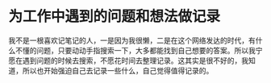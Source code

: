 # 为工作中遇到的问题和想法做记录

我不是一根喜欢记笔记的人，一是因为我很懒，二是在这个网络发达的时代，有什么不懂的问题，只要动动手指搜索一下，大多都能找到自己想要的答案。所以我宁愿在遇到问题的时候去搜索，不愿花时间去整理记录。这其实是很不好的，我知道，所以也开始强迫自己去记录一些什么，自己觉得值得记录的。
